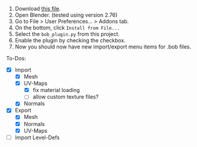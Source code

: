 
1. Download [this file](https://github.com/Mrmaxmeier/BombSquad-Community-Mod-Manager/blob/master/utils/blender/bob_plugin.py).
2. Open Blender. (tested using version 2.76)
3. Go to File > User Preferences... > Addons tab.
4. On the bottom, click `Install from File...`
5. Select the `bob_plugin.py` from this project.
6. Enable the plugin by checking the checkbox.
7. Now you should now have new import/export menu items for .bob files.

To-Dos:
- [x] Import
	- [x] Mesh
	- [x] UV-Maps
		- [x] fix material loading
		- [ ] allow custom texture files?
	- [x] Normals
- [x] Export
	- [x] Mesh
	- [x] Normals
	- [x] UV-Maps
- [ ] Import Level-Defs
